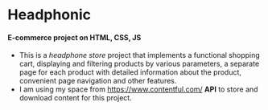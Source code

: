# Headphonic
#### E-commerce project on HTML, CSS, JS
* This is a _headphone store_ project that implements a functional shopping cart, displaying and filtering products by various parameters, a separate page for each product with detailed information about the product, convenient page navigation and other features.
* I am using my space from https://www.contentful.com/ __API__ to store and download content for this project.